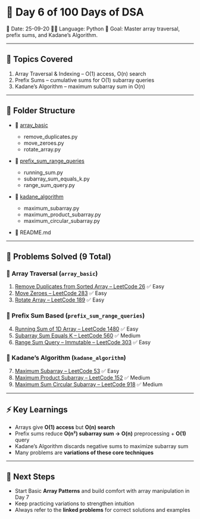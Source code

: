 # 🚀 Day 6 of 100 Days of DSA

📅 Date: 25-09-20
👨‍💻 Language: Python
🎯 Goal: Master array traversal, prefix sums, and Kadane’s Algorithm.

---

## 📖 Topics Covered

1. Array Traversal & Indexing – O(1) access, O(n) search
2. Prefix Sums – cumulative sums for O(1) subarray queries
3. Kadane’s Algorithm – maximum subarray sum in O(n)

---

## 📂 Folder Structure

* 📁 [array\_basic](./array_basic/)

  * remove\_duplicates.py
  * move\_zeroes.py
  * rotate\_array.py

* 📁 [prefix\_sum\_range\_queries](./prefix_sum_range_queries/)

  * running\_sum.py
  * subarray\_sum\_equals\_k.py
  * range\_sum\_query.py

* 📁 [kadane\_algorithm](./kadane_algorithm/)

  * maximum\_subarray.py
  * maximum\_product\_subarray.py
  * maximum\_circular\_subarray.py

* 📄 README.md

---

## 📝 Problems Solved (9 Total)

### 🔹 Array Traversal (`array_basic`)

1. [Remove Duplicates from Sorted Array – LeetCode 26](https://leetcode.com/problems/remove-duplicates-from-sorted-array/) ✅ Easy
2. [Move Zeroes – LeetCode 283](https://leetcode.com/problems/move-zeroes/) ✅ Easy
3. [Rotate Array – LeetCode 189](https://leetcode.com/problems/rotate-array/) ✅ Easy

### 🔹 Prefix Sum Based (`prefix_sum_range_queries`)

4. [Running Sum of 1D Array – LeetCode 1480](https://leetcode.com/problems/running-sum-of-1d-array/) ✅ Easy
5. [Subarray Sum Equals K – LeetCode 560](https://leetcode.com/problems/subarray-sum-equals-k/) ✅ Medium
6. [Range Sum Query – Immutable – LeetCode 303](https://leetcode.com/problems/range-sum-query-immutable/) ✅ Easy

### 🔹 Kadane’s Algorithm (`kadane_algorithm`)

7. [Maximum Subarray – LeetCode 53](https://leetcode.com/problems/maximum-subarray/) ✅ Easy
8. [Maximum Product Subarray – LeetCode 152](https://leetcode.com/problems/maximum-product-subarray/) ✅ Medium
9. [Maximum Sum Circular Subarray – LeetCode 918](https://leetcode.com/problems/maximum-sum-circular-subarray/) ✅ Medium

---

## ⚡ Key Learnings

* Arrays give **O(1) access** but **O(n) search**
* Prefix sums reduce **O(n²) subarray sum → O(n)** preprocessing + **O(1)** query
* Kadane’s Algorithm discards negative sums to maximize subarray sum
* Many problems are **variations of these core techniques**

---

## 🌟 Next Steps

* Start Basic **Array Patterns** and build comfort with array manipulation in Day 7
* Keep practicing variations to strengthen intuition
* Always refer to the **linked problems** for correct solutions and examples
